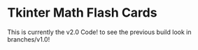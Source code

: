 # Tkinter Math Flash Cards

This is currently the v2.0 Code! to see the previous build look in branches/v1.0!

